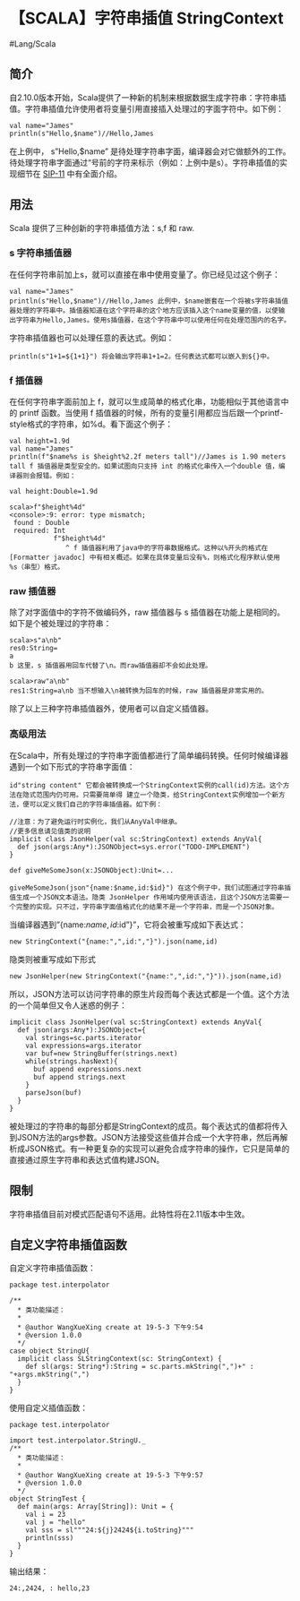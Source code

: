 # 【SCALA】字符串插值 StringContext

#Lang/Scala

## 简介

自2.10.0版本开始，Scala提供了一种新的机制来根据数据生成字符串：字符串插值。字符串插值允许使用者将变量引用直接插入处理过的字面字符中。如下例：

```
val name="James"
println(s"Hello,$name")//Hello,James
```

在上例中， s”Hello,$name” 是待处理字符串字面，编译器会对它做额外的工作。待处理字符串字面通过“号前的字符来标示（例如：上例中是s）。字符串插值的实现细节在 [SIP-11](http://docs.scala-lang.org/sips/pending/string-interpolation.html) 中有全面介绍。

## 用法

Scala 提供了三种创新的字符串插值方法：s,f 和 raw.

### s 字符串插值器

在任何字符串前加上s，就可以直接在串中使用变量了。你已经见过这个例子：

```
val name="James"
println(s"Hello,$name")//Hello,James 此例中，$name嵌套在一个将被s字符串插值器处理的字符串中。插值器知道在这个字符串的这个地方应该插入这个name变量的值，以使输出字符串为Hello,James。使用s插值器，在这个字符串中可以使用任何在处理范围内的名字。
```

 

字符串插值器也可以处理任意的表达式。例如：

```
println(s"1+1=${1+1}") 将会输出字符串1+1=2。任何表达式都可以嵌入到${}中。
```

 

### f 插值器

在任何字符串字面前加上 f，就可以生成简单的格式化串，功能相似于其他语言中的 printf 函数。当使用 f 插值器的时候，所有的变量引用都应当后跟一个printf-style格式的字符串，如%d。看下面这个例子：

```
val height=1.9d
val name="James"
println(f"$name%s is $height%2.2f meters tall")//James is 1.90 meters tall f 插值器是类型安全的。如果试图向只支持 int 的格式化串传入一个double 值，编译器则会报错。例如：

val height:Double=1.9d
```

```
scala>f"$height%4d"
<console>:9: error: type mismatch;
 found : Double
 required: Int
           f"$height%4d"
              ^ f 插值器利用了java中的字符串数据格式。这种以%开头的格式在 [Formatter javadoc] 中有相关概述。如果在具体变量后没有%，则格式化程序默认使用 %s（串型）格式。
```

### raw 插值器

除了对字面值中的字符不做编码外，raw 插值器与 s 插值器在功能上是相同的。如下是个被处理过的字符串：

```
scala>s"a\nb"
res0:String=
a
b 这里，s 插值器用回车代替了\n。而raw插值器却不会如此处理。

scala>raw"a\nb"
res1:String=a\nb 当不想输入\n被转换为回车的时候，raw 插值器是非常实用的。
```

除了以上三种字符串插值器外，使用者可以自定义插值器。

### 高级用法

在Scala中，所有处理过的字符串字面值都进行了简单编码转换。任何时候编译器遇到一个如下形式的字符串字面值：

```
id"string content" 它都会被转换成一个StringContext实例的call(id)方法。这个方法在隐式范围内仍可用。只需要简单得 建立一个隐类，给StringContext实例增加一个新方法，便可以定义我们自己的字符串插值器。如下例：

//注意：为了避免运行时实例化，我们从AnyVal中继承。
//更多信息请见值类的说明
implicit class JsonHelper(val sc:StringContext) extends AnyVal{
  def json(args:Any*):JSONObject=sys.error("TODO-IMPLEMENT")
}

def giveMeSomeJson(x:JSONObject):Unit=...

giveMeSomeJson(json"{name:$name,id:$id}") 在这个例子中，我们试图通过字符串插值生成一个JSON文本语法。隐类 JsonHelper 作用域内使用该语法，且这个JSON方法需要一个完整的实现。只不过，字符串字面值格式化的结果不是一个字符串，而是一个JSON对象。
```

当编译器遇到”{name:$name,id:$id”}”，它将会被重写成如下表达式：

```
new StringContext("{name:",",id:","}").json(name,id)
```

隐类则被重写成如下形式

```
new JsonHelper(new StringContext("{name:",",id:","}")).json(name,id)
```

 所以，JSON方法可以访问字符串的原生片段而每个表达式都是一个值。这个方法的一个简单但又令人迷惑的例子：

```
implicit class JsonHelper(val sc:StringContext) extends AnyVal{
  def json(args:Any*):JSONObject={
    val strings=sc.parts.iterator
    val expressions=args.iterator
    var buf=new StringBuffer(strings.next)
    while(strings.hasNext){
      buf append expressions.next
      buf append strings.next
    }
    parseJson(buf)
  }
} 
```

被处理过的字符串的每部分都是StringContext的成员。每个表达式的值都将传入到JSON方法的args参数。JSON方法接受这些值并合成一个大字符串，然后再解析成JSON格式。有一种更复杂的实现可以避免合成字符串的操作，它只是简单的直接通过原生字符串和表达式值构建JSON。

## 限制

字符串插值目前对模式匹配语句不适用。此特性将在2.11版本中生效。

## 自定义字符串插值函数

 自定义字符串插值函数：

```
package test.interpolator

/**
  * 类功能描述：
  *
  * @author WangXueXing create at 19-5-3 下午9:54
  * @version 1.0.0
  */
case object StringU{
  implicit class SLStringContext(sc: StringContext) {
    def sl(args: String*):String = sc.parts.mkString(",")+" : "+args.mkString(",")
  }
}
```

使用自定义插值函数：

```
package test.interpolator

import test.interpolator.StringU._
/**
  * 类功能描述：
  *
  * @author WangXueXing create at 19-5-3 下午9:57
  * @version 1.0.0
  */
object StringTest {
  def main(args: Array[String]): Unit = {
    val i = 23
    val j = "hello"
    val sss = sl"""24:${j}2424${i.toString}"""
    println(sss)
  }
}
```

输出结果：

```
24:,2424, : hello,23
```